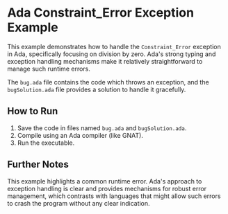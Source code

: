 # Ada Constraint_Error Exception Example

This example demonstrates how to handle the `Constraint_Error` exception in Ada, specifically focusing on division by zero. Ada's strong typing and exception handling mechanisms make it relatively straightforward to manage such runtime errors. 

The `bug.ada` file contains the code which throws an exception, and the `bugSolution.ada` file provides a solution to handle it gracefully. 

## How to Run

1.  Save the code in files named `bug.ada` and `bugSolution.ada`.
2. Compile using an Ada compiler (like GNAT). 
3. Run the executable.

## Further Notes

This example highlights a common runtime error. Ada's approach to exception handling is clear and provides mechanisms for robust error management, which contrasts with languages that might allow such errors to crash the program without any clear indication.